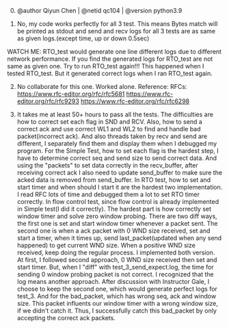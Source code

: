 0. @author Qiyun Chen | @netid qc104 | @version python3.9

1. No, my code works perfectly for all 3 test. This means Bytes match will be printed as stdout and send and recv logs for all 3 tests are as same as given logs.(except time, up or down 0.5sec)

WATCH ME: RTO_test would generate one line different logs due to different network performance. If you find the generated logs for RTO_test are not same as given one. Try to run RTO_test again!!! This happened when I tested RTO_test. But it generated correct logs when I ran RTO_test again.

2. No collaborate for this one. Worked alone. 
    Reference: 
    RFCs:
    https://www.rfc-editor.org/rfc/rfc5681
    https://www.rfc-editor.org/rfc/rfc9293
    https://www.rfc-editor.org/rfc/rfc6298

3. It takes me at least 50+ hours to pass all the tests. The difficulties are how to correct set each flag in SND and RCV. Also, how to send a correct ack and use correct WL1 and WL2 to find and handle bad packet(incorrect ack). And also threads taken by recv and send are different, I separately find them and display them when I debugged my program. For the Simple Test, how to set each flag is the hardest step, I have to determine correct seq and send size to send correct data. And using the "packets" to set data correctly in the recv_buffer, after receiving correct ack I also need to update send_buffer to make sure the acked data is removed from send_buffer. In RTO test, how to set and start timer and when should I start it are the hardest two implementation. I read RFC lots of time and debugged them a lot to set RTO timer correctly. In flow control test, since flow control is already implemented in Simple test(I did it correctly). The hardest part is how correctly set window timer and solve zero window probing. There are two diff ways, the first one is set and start window timer whenever a packet sent. The second one is when a ack packet with 0 WND size received, set and start a timer, when it times up, send last_packet(updated when any send happened) to get current WND size. When a positive WND size received, keep doing the regular process. I implemented both version. At first, I followed second approach, 0 WND size received then set and start timer. But, when I "diff" with test_3_send_expect.log, the time for sending 0 window probing packet is not correct. I recognized that the log means another approach. After discussion with Instructor Gale, I choose to keep the second one, which would generate perfect logs for test_3. And for the bad_packet, which has wrong seq, ack and window size. This packet influents our window timer with a wrong window size, if we didn't catch it. Thus, I successfully catch this bad_packet by only accepting the correct ack packets.